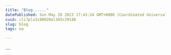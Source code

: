 ```yaml
---
title: "Blog ....."
datePublished: Sun May 28 2023 17:43:24 GMT+0000 (Coordinated Universal Time)
cuid: cli7plx3i00020al383c29140
slug: blog
tags: na

---
```


....